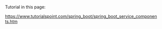 Tutorial in this page:

https://www.tutorialspoint.com/spring_boot/spring_boot_service_components.htm